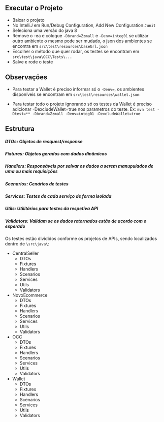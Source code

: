 ## Executar o Projeto

- Baixar o projeto
- No IntelliJ em Run/Debug Configuration, Add New Configuration `Junit`
- Seleciona uma versão do java 8
- Remove o -ea e coloque `-Dbrand=Zzmall` e `-Denv=integ01` se utilizar outro ambiente o mesmo pode ser mudado, 
o json dos ambientes se encontra em `src\test\resources\baseUrl.json`
- Escolher o método que quer rodar, os testes se encontram em `src\test\java\OCC\Tests\...`
- Salve e rode o teste

## Observações

- Para testar a Wallet é preciso informar só o `-Denv=`,
os ambientes disponíveis se encontram em `src\test\resources\wallet.json`

- Para testar todo o projeto ignorando só os testes da Wallet é preciso
adicionar -DexcludeWallet=true nos parametros do teste.
Ex: `mvn test -Dtest=** -Dbrand=Zzmall -Denv=integ01 -DexcludeWallet=true`

## Estrutura

##### DTOs: Objetos de resquest/response
##### Fixtures: Objetos gerados com dados dinâmicos
##### Handlers: Responsáveis por salvar os dados a serem manupulados de uma ou mais requisições
##### Scenarios: Cenários de testes
##### Services: Testes de cada serviço de forma isolada
##### Utils: Utilitários para testes da respetiva API
##### Validators: Validam se os dados retornados estão de acordo com o esperado

Os testes estão divididos conforme os projetos de APIs, sendo localizados dentro de `\src\java\`:

- CentralSeller
  - DTOs
  - Fixtures
  - Handlers
  - Scenarios
  - Services
  - Utils
  - Validators
- NovoEcommerce
  - DTOs
  - Fixtures
  - Handlers
  - Scenarios
  - Services
  - Utils
  - Validators
- OCC
    - DTOs
    - Fixtures
    - Handlers
    - Scenarios
    - Services
    - Utils
    - Validators
- Wallet
    - DTOs
    - Fixtures
    - Handlers
    - Scenarios
    - Services
    - Utils
    - Validators
